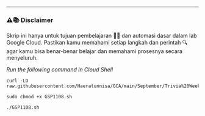 ---
### ⚠️📚 Disclaimer

Skrip ini hanya untuk tujuan pembelajaran 🧑‍🎓 dan automasi dasar dalam lab Google Cloud. Pastikan kamu memahami setiap langkah dan perintah 🔍 agar kamu bisa benar-benar belajar dan memahami prosesnya secara menyeluruh.

_Run the following command in Cloud Shell_
```
curl -LO raw.githubusercontent.com/Haeratunnisa/GCA/main/September/Trivia%20Week%202/Monitor%20an%20Apache%20Web%20Server%20using%20Ops%20Agent/GSP1108.sh

sudo chmod +x GSP1108.sh

./GSP1108.sh
